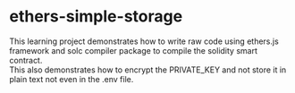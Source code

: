 # ethers-simple-storage
 This learning project demonstrates how to write raw code using ethers.js framework and solc compiler package to compile the solidity smart contract.  
 This also demonstrates how to encrypt the PRIVATE_KEY and not store it in plain text not even in the .env file. 
